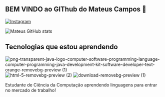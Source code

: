 ## BEM VINDO ao GIThub do Mateus Campos 👋

[![Instagram](https://img.shields.io/badge/Instagram-E4405F?style=for-the-badge&logo=instagram&logoColor=white)](https://www.instagram.com/mateus_campos06/)

![Mateus GitHub stats](https://github-readme-stats.vercel.app/api?username=Cogumelo06&show_icons=true&theme=dracula)

## Tecnologias que estou aprendendo

![png-transparent-java-logo-computer-software-programming-language-computer-programming-java-development-kit-software-developer-text-orange-removebg-preview (1)](https://github.com/user-attachments/assets/8ff22204-a9e2-4f59-a840-861e397e1ff2)     ![html-5-removebg-preview (2)](https://github.com/user-attachments/assets/a6833ad3-cad6-4cba-9bec-cc68ed70fcc9)     ![download-removebg-preview (1)](https://github.com/user-attachments/assets/34729692-af2d-4507-894b-0585652a519f)




Estudante de Ciência da Computação aprendendo linguagens para entrar no mercado de trabalho!


